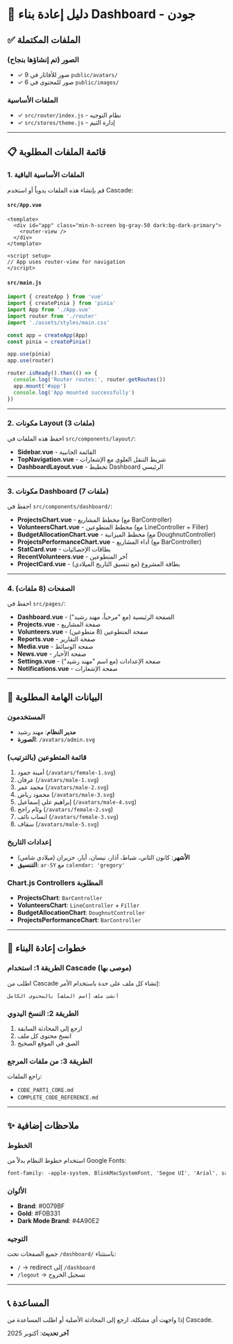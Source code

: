 # 🔧 دليل إعادة بناء Dashboard - جودن

## ✅ الملفات المكتملة

### الصور (تم إنشاؤها بنجاح)
- ✓ 9 صور للأفاتار في `public/avatars/`
- ✓ 6 صور للمحتوى في `public/images/`

### الملفات الأساسية
- ✓ `src/router/index.js` - نظام التوجيه
- ✓ `src/stores/theme.js` - إدارة الثيم

---

## 📋 قائمة الملفات المطلوبة

### 1. الملفات الأساسية الباقية
قم بإنشاء هذه الملفات يدوياً أو استخدم Cascade:

#### `src/App.vue`
```vue
<template>
  <div id="app" class="min-h-screen bg-gray-50 dark:bg-dark-primary">
    <router-view />
  </div>
</template>

<script setup>
// App uses router-view for navigation
</script>
```

#### `src/main.js`
```javascript
import { createApp } from 'vue'
import { createPinia } from 'pinia'
import App from './App.vue'
import router from './router'
import './assets/styles/main.css'

const app = createApp(App)
const pinia = createPinia()

app.use(pinia)
app.use(router)

router.isReady().then(() => {
  console.log('Router routes:', router.getRoutes())
  app.mount('#app')
  console.log('App mounted successfully')
})
```

---

### 2. مكونات Layout (3 ملفات)

احفظ هذه الملفات في `src/components/layout/`:

- **Sidebar.vue** - القائمة الجانبية
- **TopNavigation.vue** - شريط التنقل العلوي مع الإشعارات
- **DashboardLayout.vue** - تخطيط Dashboard الرئيسي

---

### 3. مكونات Dashboard (7 ملفات)

احفظ في `src/components/dashboard/`:

- **ProjectsChart.vue** - مخطط المشاريع (مع BarController)
- **VolunteersChart.vue** - مخطط المتطوعين (مع LineController + Filler)
- **BudgetAllocationChart.vue** - مخطط الميزانية (مع DoughnutController)
- **ProjectsPerformanceChart.vue** - أداء المشاريع (مع BarController)
- **StatCard.vue** - بطاقات الإحصائيات
- **RecentVolunteers.vue** - آخر المتطوعين
- **ProjectCard.vue** - بطاقة المشروع (مع تنسيق التاريخ الميلادي)

---

### 4. الصفحات (8 ملفات)

احفظ في `src/pages/`:

- **Dashboard.vue** - الصفحة الرئيسية (مع "مرحباً، مهند رشيد")
- **Projects.vue** - صفحة المشاريع
- **Volunteers.vue** - صفحة المتطوعين (8 متطوعين)
- **Reports.vue** - صفحة التقارير
- **Media.vue** - صفحة الوسائط
- **News.vue** - صفحة الأخبار
- **Settings.vue** - صفحة الإعدادات (مع اسم "مهند رشيد")
- **Notifications.vue** - صفحة الإشعارات

---

## 🔑 البيانات الهامة المطلوبة

### المستخدمون
- **مدير النظام**: مهند رشيد
- **الصورة**: `/avatars/admin.svg`

### قائمة المتطوعين (بالترتيب)
1. أمينة حمود (`/avatars/female-1.svg`)
2. عرفان (`/avatars/male-1.svg`)
3. محمد عمر (`/avatars/male-2.svg`)
4. محمود رياض (`/avatars/male-3.svg`)
5. إبراهيم علي إسماعيل (`/avatars/male-4.svg`)
6. وئام راجح (`/avatars/female-2.svg`)
7. انساب نائف (`/avatars/female-3.svg`)
8. سقاف (`/avatars/male-5.svg`)

### إعدادات التاريخ
- **الأشهر**: كانون الثاني، شباط، آذار، نيسان، أيار، حزيران (ميلادي شامي)
- **التنسيق**: `ar-SY` مع `calendar: 'gregory'`

### Chart.js Controllers المطلوبة
- **ProjectsChart**: `BarController`
- **VolunteersChart**: `LineController` + `Filler`
- **BudgetAllocationChart**: `DoughnutController`
- **ProjectsPerformanceChart**: `BarController`

---

## 🚀 خطوات إعادة البناء

### الطريقة 1: استخدام Cascade (موصى بها)
اطلب من Cascade إنشاء كل ملف على حدة باستخدام الأمر:
```
أنشئ ملف [اسم الملف] بالمحتوى الكامل
```

### الطريقة 2: النسخ اليدوي
1. ارجع إلى المحادثة السابقة
2. انسخ محتوى كل ملف
3. الصق في الموقع الصحيح

### الطريقة 3: من ملفات المرجع
راجع الملفات:
- `CODE_PART1_CORE.md`
- `COMPLETE_CODE_REFERENCE.md`

---

## ✨ ملاحظات إضافية

### الخطوط
استخدام خطوط النظام بدلاً من Google Fonts:
```css
font-family: -apple-system, BlinkMacSystemFont, 'Segoe UI', 'Arial', sans-serif;
```

### الألوان
- **Brand**: #0079BF
- **Gold**: #F0B331
- **Dark Mode Brand**: #4A90E2

### التوجيه
جميع الصفحات تحت `/dashboard/` باستثناء:
- `/` → redirect إلى `/dashboard`
- `/logout` → تسجيل الخروج

---

## 📞 المساعدة
إذا واجهت أي مشكلة، ارجع إلى المحادثة الأصلية أو اطلب المساعدة من Cascade.

**آخر تحديث**: أكتوبر 2025
